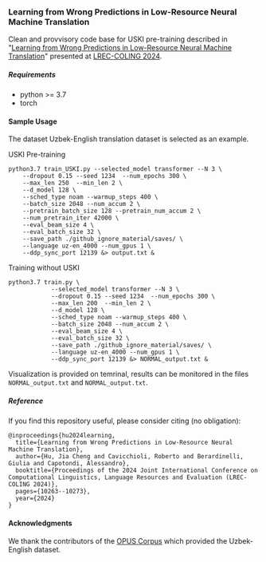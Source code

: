 ### Learning from Wrong Predictions in Low-Resource Neural Machine Translation

Clean and provvisory code base for USKI pre-training described in "[Learning from Wrong Predictions in Low-Resource Neural Machine Translation](https://aclanthology.org/2024.lrec-main.896/)" presented at [LREC-COLING 2024](https://lrec-coling-2024.org/).<br>

##### Requirements
* python >= 3.7
* torch

#### Sample Usage

The dataset Uzbek-English translation dataset is selected as an example.

USKI Pre-training

``` 
python3.7 train_USKI.py --selected_model transformer --N 3 \
    --dropout 0.15 --seed 1234  --num_epochs 300 \
    --max_len 250  --min_len 2 \
    --d_model 128 \
    --sched_type noam --warmup_steps 400 \
    --batch_size 2048 --num_accum 2 \
    --pretrain_batch_size 128 --pretrain_num_accum 2 \
    --num_pretrain_iter 42000 \
    --eval_beam_size 4 \
    --eval_batch_size 32 \
    --save_path ./github_ignore_material/saves/ \
    --language uz-en_4000 --num_gpus 1 \
    --ddp_sync_port 12139 &> output.txt &
```

Training without USKI

``` 
python3.7 train.py \
            --selected_model transformer --N 3 \
            --dropout 0.15 --seed 1234  --num_epochs 300 \
            --max_len 200  --min_len 2 \
            --d_model 128 \
            --sched_type noam --warmup_steps 400 \
            --batch_size 2048 --num_accum 2 \
            --eval_beam_size 4 \
            --eval_batch_size 32 \
            --save_path ./github_ignore_material/saves/ \
            --language uz-en_4000 --num_gpus 1 \
            --ddp_sync_port 12139 &> NORMAL_output.txt &

```

Visualization is provided on temrinal, results can be monitored in the files  `NORMAL_output.txt` and `NORMAL_output.txt`.


##### Reference

If you find this repository useful, please consider citing (no obligation):

```
@inproceedings{hu2024learning,
  title={Learning from Wrong Predictions in Low-Resource Neural Machine Translation},
  author={Hu, Jia Cheng and Cavicchioli, Roberto and Berardinelli, Giulia and Capotondi, Alessandro},
  booktitle={Proceedings of the 2024 Joint International Conference on Computational Linguistics, Language Resources and Evaluation (LREC-COLING 2024)},
  pages={10263--10273},
  year={2024}
}
```

#### Acknowledgments

We thank the contributors of the [OPUS Corpus](https://opus.nlpl.eu/) which provided
the Uzbek-English dataset.

